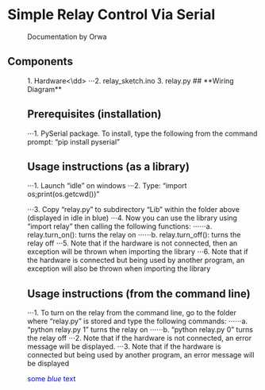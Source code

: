 # **Simple Relay Control Via Serial**
<dd>Documentation by Orwa</dd>

## **Components**
<dd>1.	Hardware<\dd>
⋅⋅⋅2.	relay_sketch.ino
3.	relay.py
## **Wiring Diagram**

## **Prerequisites (installation)**
⋅⋅⋅1.	PySerial package. To install, type the following from the command prompt:
“pip install pyserial”

## **Usage instructions (as a library)**
⋅⋅⋅1.	Launch “idle” on windows
⋅⋅⋅2.	Type: “import os;print(os.getcwd())”
 
⋅⋅⋅3.	Copy “relay.py” to subdirectory “Lib” within the folder above (displayed in idle in blue)
⋅⋅⋅4.	Now you can use the library using “import relay” then calling the following functions:
⋅⋅⋅⋅⋅⋅a.	relay.turn_on(): turns the relay on
⋅⋅⋅⋅⋅⋅b.	relay.turn_off(): turns the relay off
⋅⋅⋅5.	Note that if the hardware is not connected, then an exception will be thrown when importing the library
⋅⋅⋅6.	Note that if the hardware is connected but being used by another program, an exception will also be thrown when importing the library

## **Usage instructions (from the command line)**
⋅⋅⋅1.	To turn on the relay from the command line, go to the folder where “relay.py” is stored and type the following commands:
⋅⋅⋅⋅⋅⋅a.	“python relay.py 1” turns the relay on
⋅⋅⋅⋅⋅⋅b.	“python relay.py 0” turns the relay off
⋅⋅⋅2.	Note that if the hardware is not connected, an error message will be displayed.
⋅⋅⋅3.	Note that if the hardware is connected but being used by another program, an error message will be displayed

<span style="color:blue">some *blue* text</span>
